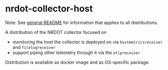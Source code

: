 # nrdot-collector-host

Note: See [general README](../README.md) for information that applies to all distributions.

A distribution of the NRDOT collector focused on
- monitoring the host the collector is deployed on via `hostmetricsreceiver` and `filelogreceiver`
- support piping other telemetry through it via the `otlpreceiver`

Distribution is available as docker image and as OS-specific package.